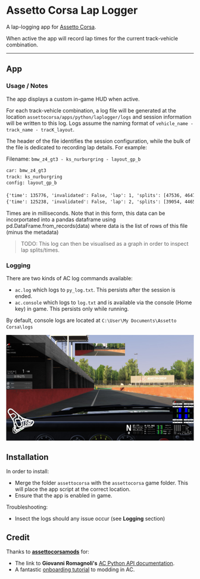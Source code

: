 # Assetto Corsa Lap Logger

A lap-logging app for [Assetto Corsa](https://www.assettocorsa.net/home-ac).

When active the app will record lap times for the current track-vehicle combination.

---

## App

### Usage / Notes

The app displays a custom in-game HUD when active.

For each track-vehicle combination, a log file will be generated at the location `assettocorsa/apps/python/laplogger/logs` and session information will be written to this log. Logs assume the naming format of `vehicle_name - track_name - tracK_layout`.

The header of the file identifies the session configuration, while the bulk of the file is dedicated to recording lap details. For example:

Filename: `bmw_z4_gt3 - ks_nurburgring - layout_gp_b`

```txt
car: bmw_z4_gt3
track: ks_nurburgring
config: layout_gp_b

{'time': 135776, 'invalidated': False, 'lap': 1, 'splits': [47536, 46472, 41768]}
{'time': 125238, 'invalidated': False, 'lap': 2, 'splits': [39054, 44658, 41526]}
```
Times are in milliseconds.
Note that in this form, this data can be incorportated into a pandas dataframe using pd.DataFrame.from_records(data) where data is the list of rows of this file (minus the metadata)
> TODO: This log can then be visualised as a graph in order to inspect lap splits/times.

### Logging

There are two kinds of AC log commands available:

- `ac.log` which logs to `py_log.txt`. This persists after the session is ended.
- `ac.console` which logs to `log.txt` and is available via the console (Home key) in game. This persists only while running.

By default, console logs are located at `C:\User\My Documents\Assetto Corsa\logs`

![Image](/Documentation/20190518203937-HUD.jpg)

## Installation

In order to install:

- Merge the folder `assettocorsa` with the `assettocorsa` game folder. This will place the app script at the correct location.
- Ensure that the app is enabled in game.

Troubleshooting:

- Insect the logs should any issue occur (see **Logging** section)

## Credit

Thanks to [**assettocorsamods**](https://assettocorsamods.net) for:

- The link to **Giovanni Romagnoli's** [AC Python API documentation](https://assettocorsamods.net/threads/doc-python-doc.59/).
- A fantastic [onboarding tutorial](https://assettocorsamods.net/threads/getting-started-with-ac-app-developing.716/) to modding in AC.
